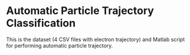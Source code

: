 # Automatic Particle Trajectory Classification

This is the dataset (4 CSV files with electron trajectory) and Matlab script for performing automatic particle trajectory.
